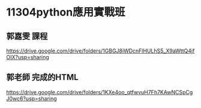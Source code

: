 # 11304python應用實戰班 

## 郭嘉雯 課程
https://drive.google.com/drive/folders/1GBGJ8iWDcnFlHULhS5_X9aWttQ4jfOIX?usp=sharing

## 郭老師 完成的HTML
https://drive.google.com/drive/folders/1KXe4oo_qtfwvuH7Fh7KAwNCSpCgJ0wc6?usp=sharing
